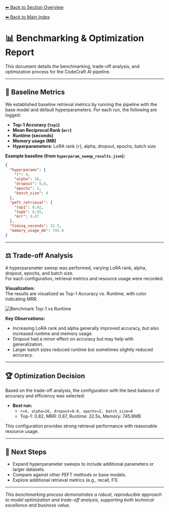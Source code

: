 [⬅ Back to Section Overview](README.md)

[⬅ Back to Main Index](../INDEX.md)

# 📊 Benchmarking & Optimization Report

This document details the benchmarking, trade-off analysis, and optimization process for the CodeCraft AI pipeline.

---

## 🏁 Baseline Metrics

We established baseline retrieval metrics by running the pipeline with the base model and default hyperparameters. For each run, the following are logged:

- **Top-1 Accuracy (`top1`)**
- **Mean Reciprocal Rank (`mrr`)**
- **Runtime (seconds)**
- **Memory usage (MB)**
- **Hyperparameters:** LoRA rank (`r`), alpha, dropout, epochs, batch size

**Example baseline (from `hyperparam_sweep_results.json`):**
```json
{
  "hyperparams": {
    "r": 4,
    "alpha": 16,
    "dropout": 0.0,
    "epochs": 2,
    "batch_size": 8
  },
  "peft_retrieval": {
    "top1": 0.82,
    "topk": 0.95,
    "mrr": 0.87
  },
  "timing_seconds": 32.5,
  "memory_usage_mb": 745.8
}
```

---

## ⚖️ Trade-off Analysis

A hyperparameter sweep was performed, varying LoRA rank, alpha, dropout, epochs, and batch size.  
For each configuration, retrieval metrics and resource usage were recorded.

**Visualization:**  
The results are visualized as Top-1 Accuracy vs. Runtime, with color indicating MRR.

![Benchmark Top-1 vs Runtime](../data/clean/benchmark_top1_vs_runtime.png)

**Key Observations:**
- Increasing LoRA rank and alpha generally improved accuracy, but also increased runtime and memory usage.
- Dropout had a minor effect on accuracy but may help with generalization.
- Larger batch sizes reduced runtime but sometimes slightly reduced accuracy.

---

## 🏆 Optimization Decision

Based on the trade-off analysis, the configuration with the best balance of accuracy and efficiency was selected:

- **Best run:**  
  - `r=4, alpha=16, dropout=0.0, epochs=2, batch_size=8`
  - Top-1: 0.82, MRR: 0.87, Runtime: 32.5s, Memory: 745.8MB

This configuration provides strong retrieval performance with reasonable resource usage.

---

## 🚀 Next Steps

- Expand hyperparameter sweeps to include additional parameters or larger datasets.
- Compare against other PEFT methods or base models.
- Explore additional retrieval metrics (e.g., recall, F1).

---

_This benchmarking process demonstrates a robust, reproducible approach to model optimization and trade-off analysis, supporting both technical excellence and business value._